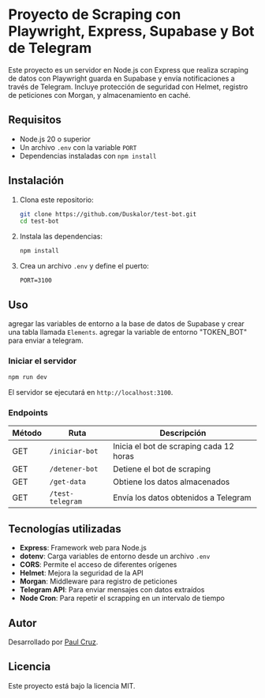 # Proyecto de Scraping con Playwright, Express, Supabase y Bot de Telegram

Este proyecto es un servidor en Node.js con Express que realiza scraping de datos con Playwright guarda en Supabase y envía notificaciones a través de Telegram. Incluye protección de seguridad con Helmet, registro de peticiones con Morgan, y almacenamiento en caché.

## Requisitos

- Node.js 20 o superior
- Un archivo `.env` con la variable `PORT`
- Dependencias instaladas con `npm install`

## Instalación

1. Clona este repositorio:
   ```sh
   git clone https://github.com/Duskalor/test-bot.git
   cd test-bot
   ```
2. Instala las dependencias:
   ```sh
   npm install
   ```
3. Crea un archivo `.env` y define el puerto:
   ```env
   PORT=3100
   ```

## Uso

agregar las variables de entorno a la base de datos de Supabase y crear una tabla llamada `Elements`.
agregar la variable de entorno "TOKEN_BOT" para enviar a telegram.

### Iniciar el servidor

```sh
npm run dev
```

El servidor se ejecutará en `http://localhost:3100`.

### Endpoints

| Método | Ruta             | Descripción                             |
| ------ | ---------------- | --------------------------------------- |
| GET    | `/iniciar-bot`   | Inicia el bot de scraping cada 12 horas |
| GET    | `/detener-bot`   | Detiene el bot de scraping              |
| GET    | `/get-data`      | Obtiene los datos almacenados           |
| GET    | `/test-telegram` | Envía los datos obtenidos a Telegram    |

## Tecnologías utilizadas

- **Express**: Framework web para Node.js
- **dotenv**: Carga variables de entorno desde un archivo `.env`
- **CORS**: Permite el acceso de diferentes orígenes
- **Helmet**: Mejora la seguridad de la API
- **Morgan**: Middleware para registro de peticiones
- **Telegram API**: Para enviar mensajes con datos extraídos
- **Node Cron**: Para repetir el scrapping en un intervalo de tiempo

## Autor

Desarrollado por [Paul Cruz](https://github.com/Duskalor).

## Licencia

Este proyecto está bajo la licencia MIT.
